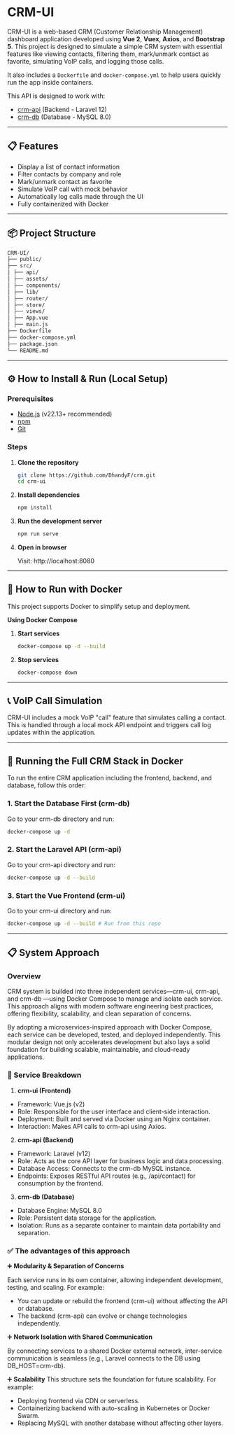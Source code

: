 # CRM-UI

CRM-UI is a web-based CRM (Customer Relationship Management) dashboard application developed using **Vue 2**, **Vuex**, **Axios**, and **Bootstrap 5**. This project is designed to simulate a simple CRM system with essential features like viewing contacts, filtering them, mark/unmark contact as favorite, simulating VoIP calls, and logging those calls.

It also includes a `Dockerfile` and `docker-compose.yml` to help users quickly run the app inside containers.

This API is designed to work with:
- [crm-api](https://github.com/DhandyF/crm-api) (Backend - Laravel 12)
- [crm-db](https://github.com/DhandyF/crm-db) (Database - MySQL 8.0)

---

## 📋 Features

- Display a list of contact information
- Filter contacts by company and role
- Mark/unmark contact as favorite
- Simulate VoIP call with mock behavior
- Automatically log calls made through the UI
- Fully containerized with Docker

---

## 📦 Project Structure

```bash
CRM-UI/
├── public/
├── src/
│ ├── api/
│ ├── assets/
│ ├── components/
│ ├── lib/
│ ├── router/
│ ├── store/
│ ├── views/
│ ├── App.vue
│ ├── main.js
├── Dockerfile
├── docker-compose.yml
├── package.json
└── README.md
```
---

## ⚙️ How to Install & Run (Local Setup)

### Prerequisites

- [Node.js](https://nodejs.org/en/) (v22.13+ recommended)
- [npm](https://www.npmjs.com/)
- [Git](https://git-scm.com/)

### Steps

1. **Clone the repository**

   ```bash
   git clone https://github.com/DhandyF/crm.git
   cd crm-ui
    ```
2. **Install dependencies**

    ```bash
    npm install
    ```
3. **Run the development server**

    ```bash
    npm run serve
    ```

4. **Open in browser**

    Visit: http://localhost:8080

---

## 🐳 How to Run with Docker
This project supports Docker to simplify setup and deployment.

**Using Docker Compose**

1. **Start services**

    ```bash
    docker-compose up -d --build
    ```

2. **Stop services**

    ```bash
    docker-compose down
    ```

---

## 📞 VoIP Call Simulation
CRM-UI includes a mock VoIP "call" feature that simulates calling a contact. This is handled through a local mock API endpoint and triggers call log updates within the application.

---

## 🧩 Running the Full CRM Stack in Docker
To run the entire CRM application including the frontend, backend, and database, follow this order:

### 1. Start the Database First (crm-db)
Go to your crm-db directory and run:
```bash
docker-compose up -d
```

### 2. Start the Laravel API (crm-api)
Go to your crm-api directory and run:
```bash
docker-compose up -d --build
```

### 3. Start the Vue Frontend (crm-ui)
Go to your crm-ui directory and run:
```bash
docker-compose up -d --build # Run from this repo
```
___

## 📋 System Approach

### Overview
CRM system is builded into three independent services—crm-ui, crm-api, and crm-db —using Docker Compose to manage and isolate each service. This approach aligns with modern software engineering best practices, offering flexibility, scalability, and clean separation of concerns.

By adopting a microservices-inspired approach with Docker Compose, each service can be developed, tested, and deployed independently. This modular design not only accelerates development but also lays a solid foundation for building scalable, maintainable, and cloud-ready applications.

### 🔧 Service Breakdown
1. **crm-ui (Frontend)**
- Framework: Vue.js (v2)
- Role: Responsible for the user interface and client-side interaction.
- Deployment: Built and served via Docker using an Nginx container.
- Interaction: Makes API calls to crm-api using Axios.

2. **crm-api (Backend)**
- Framework: Laravel (v12)
- Role: Acts as the core API layer for business logic and data processing.
- Database Access: Connects to the crm-db MySQL instance.
- Endpoints: Exposes RESTful API routes (e.g., /api/contact) for consumption by the frontend.

3. **crm-db (Database)**
- Database Engine: MySQL 8.0
- Role: Persistent data storage for the application.
- Isolation: Runs as a separate container to maintain data portability and separation.


### ✅ The advantages of this approach
➕ **Modularity & Separation of Concerns**

Each service runs in its own container, allowing independent development, testing, and scaling. For example:
- You can update or rebuild the frontend (crm-ui) without affecting the API or database.
- The backend (crm-api) can evolve or change technologies independently.

➕ **Network Isolation with Shared Communication**

By connecting services to a shared Docker external network, inter-service communication is seamless (e.g., Laravel connects to the DB using DB_HOST=crm-db).

➕ **Scalability**
This structure sets the foundation for future scalability. For example:
- Deploying frontend via CDN or serverless.
- Containerizing backend with auto-scaling in Kubernetes or Docker Swarm.
- Replacing MySQL with another database without affecting other layers.
